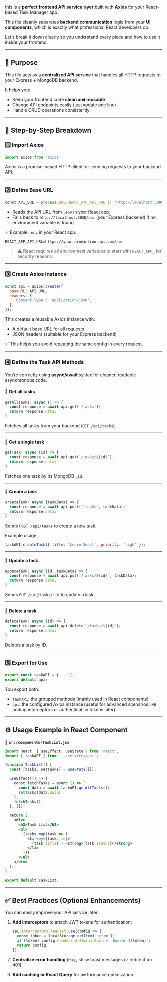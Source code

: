 this is a **perfect frontend API service layer** built with **Axios** for your React-based Task Manager app.

This file cleanly separates **backend communication** logic from your **UI components**, which is exactly what professional React developers do.

Let’s break it down clearly so you understand every piece and how to use it inside your frontend.

---

## 🧠 **Purpose**

This file acts as a **centralized API service** that handles all HTTP requests to your Express + MongoDB backend.

It helps you:

* Keep your frontend code **clean and reusable**
* Change API endpoints easily (just update one line)
* Handle CRUD operations consistently

---

## 🧩 **Step-by-Step Breakdown**

### 1️⃣ Import Axios

```js
import axios from 'axios';
```

Axios is a promise-based HTTP client for sending requests to your backend API.

---

### 2️⃣ Define Base URL

```js
const API_URL = process.env.REACT_APP_API_URL || 'http://localhost:5000/api';
```

* Reads the API URL from `.env` in your React app.
* Falls back to `http://localhost:5000/api` (your Express backend) if no environment variable is found.

✅ Example `.env` in your React app:

```
REACT_APP_API_URL=https://your-production-api.com/api
```

> ⚠️ React requires all environment variables to start with `REACT_APP_` for security reasons.

---

### 3️⃣ Create Axios Instance

```js
const api = axios.create({
  baseURL: API_URL,
  headers: {
    'Content-Type': 'application/json',
  },
});
```

This creates a reusable Axios instance with:

* A default base URL for all requests
* JSON headers (suitable for your Express backend)

✅ This helps you avoid repeating the same config in every request.

---

### 4️⃣ Define the Task API Methods

You’re correctly using **async/await** syntax for cleaner, readable asynchronous code.

#### 🔹 Get all tasks

```js
getAllTasks: async () => {
  const response = await api.get('/tasks');
  return response.data;
}
```

Fetches all tasks from your backend (`GET /api/tasks`).

---

#### 🔹 Get a single task

```js
getTask: async (id) => {
  const response = await api.get(`/tasks/${id}`);
  return response.data;
}
```

Fetches one task by its MongoDB `_id`.

---

#### 🔹 Create a task

```js
createTask: async (taskData) => {
  const response = await api.post('/tasks', taskData);
  return response.data;
}
```

Sends `POST /api/tasks` to create a new task.

Example usage:

```js
taskAPI.createTask({ title: 'Learn React', priority: 'high' });
```

---

#### 🔹 Update a task

```js
updateTask: async (id, taskData) => {
  const response = await api.put(`/tasks/${id}`, taskData);
  return response.data;
}
```

Sends `PUT /api/tasks/:id` to update a task.

---

#### 🔹 Delete a task

```js
deleteTask: async (id) => {
  const response = await api.delete(`/tasks/${id}`);
  return response.data;
}
```

Deletes a task by ID.

---

### 5️⃣ Export for Use

```js
export const taskAPI = { ... };
export default api;
```

You export both:

* `taskAPI`: the grouped methods (mainly used in React components)
* `api`: the configured Axios instance (useful for advanced scenarios like adding interceptors or authentication tokens later)

---

## ⚙️ **Usage Example in React Component**

**📁 `src/components/TaskList.jsx`**

```jsx
import React, { useEffect, useState } from 'react';
import { taskAPI } from '../services/api';

function TaskList() {
  const [tasks, setTasks] = useState([]);

  useEffect(() => {
    const fetchTasks = async () => {
      const data = await taskAPI.getAllTasks();
      setTasks(data.data);
    };
    fetchTasks();
  }, []);

  return (
    <div>
      <h2>Task List</h2>
      <ul>
        {tasks.map(task => (
          <li key={task._id}>
            {task.title} - <strong>{task.status}</strong>
          </li>
        ))}
      </ul>
    </div>
  );
}

export default TaskList;
```

---

## ✅ **Best Practices (Optional Enhancements)**

You can easily improve your API service later:

1. **Add interceptors** to attach JWT tokens for authentication:

   ```js
   api.interceptors.request.use(config => {
     const token = localStorage.getItem('token');
     if (token) config.headers.Authorization = `Bearer ${token}`;
     return config;
   });
   ```

2. **Centralize error handling** (e.g., show toast messages or redirect on 401).

3. **Add caching or React Query** for performance optimization.

